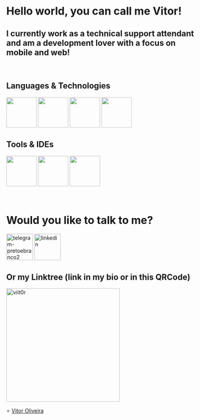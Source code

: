 # Hello world, you can call me Vitor!

## I currently work as a technical support attendant and am a development lover with a focus on mobile and web!

<br/>

## Languages & Technologies
  <code><img height="80" src="https://i.ibb.co/d0Y49R2/java.png" /></code>
  <code><img height="80" src="https://i.ibb.co/6rJp4ZP/android.png" /></code>
  <code><img height="80" src="https://i.ibb.co/WkbYQ53/html.png" /></code>
  <code><img height="80" src="https://i.ibb.co/2W8R5cj/css.png" /></code>

## Tools & IDEs
  <code><img height="80" src="https://i.ibb.co/d54z0Gs/androidstudio.png" /></code>
  <code><img height="80" src="https://i.ibb.co/stFfCTF/vscode.png" /></code>
  <code><img height="80" src="https://i.ibb.co/DVCwK6B/mysql.png" /></code>

<br/>

# Would you like to talk to me?
  <a href="https://t.me/viit0r"><img src="https://i.ibb.co/rf4d1rQ/telegram-pretoebranco2.png" alt="telegram-pretoebranco2" height="70"></a>
  <a href="https://www.linkedin.com/in/vitor-oliveira-a48753189/"><img src="https://i.ibb.co/5cX8YLN/linkedin.png" alt="linkedin" height="70"></a>

## Or my Linktree (link in my bio or in this QRCode)
<a href="https://ibb.co/gMpK1cC"><img src="https://i.ibb.co/ccHn5sd/viit0r.png" alt="viit0r" height="300"></a>


⭐ <a href="https://github.com/viit0r">Vitor Oliveira</a>
